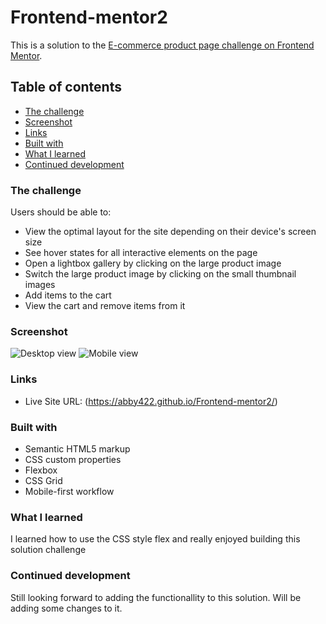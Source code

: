 # Frontend-mentor2


This is a solution to the [E-commerce product page challenge on Frontend Mentor](https://www.frontendmentor.io/challenges/ecommerce-product-page-UPsZ9MJp6).

## Table of contents

  - [The challenge](#the-challenge)
  - [Screenshot](#screenshot)
  - [Links](#links)
  - [Built with](#built-with)
  - [What I learned](#what-i-learned)
  - [Continued development](#continued-development)
  


### The challenge

Users should be able to:

- View the optimal layout for the site depending on their device's screen size
- See hover states for all interactive elements on the page
- Open a lightbox gallery by clicking on the large product image
- Switch the large product image by clicking on the small thumbnail images
- Add items to the cart
- View the cart and remove items from it

### Screenshot

![](./desktopview.png?raw=true "Desktop view")
![](./Mobileview.png?raw=true "Mobile view")

### Links


- Live Site URL: (https://abby422.github.io/Frontend-mentor2/)


### Built with

- Semantic HTML5 markup
- CSS custom properties
- Flexbox
- CSS Grid
- Mobile-first workflow


### What I learned

I learned how to use the CSS style flex and really enjoyed building this solution challenge

### Continued development
  Still looking forward to adding the functionallity to this solution. Will be adding some changes to it.


